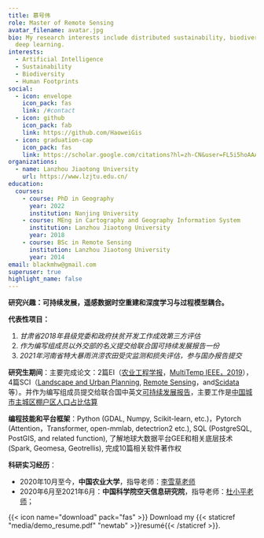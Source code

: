 ```yaml
---
title: 慕号伟
role: Master of Remote Sensing
avatar_filename: avatar.jpg
bio: My research interests include distributed sustainability, biodiversity and
  deep learning.
interests:
  - Artificial Intelligence
  - Sustainability
  - Biodiversity
  - Human Footprints
social:
  - icon: envelope
    icon_pack: fas
    link: /#contact
  - icon: github
    icon_pack: fab
    link: https://github.com/HaoweiGis
  - icon: graduation-cap
    icon_pack: fas
    link: https://scholar.google.com/citations?hl=zh-CN&user=FL5i5hoAAAAJ
organizations:
  - name: Lanzhou Jiaotong University
    url: https://www.lzjtu.edu.cn/
education:
  courses:
    - course: PhD in Geography
      year: 2022
      institution: Nanjing University
    - course: MEng in Cartography and Geography Information System
      institution: Lanzhou Jiaotong University
      year: 2018
    - course: BSc in Remote Sensing
      institution: Lanzhou Jiaotong University
      year: 2014
email: blackmhw@gmail.com
superuser: true
highlight_name: false
---
```

**研究兴趣：可持续发展，遥感数据时空重建和深度学习与过程模型耦合。**

**代表性项目：**

1. *甘肃省2018年县级党委和政府扶贫开发工作成效第三方评估*
2. *作为编写组成员以外交部的名义提交给联合国可持续发展报告一份*
3. *2021年河南省特大暴雨洪涝农田受灾监测和损失评估，参与国办报告提交*

**研究生期间**：主要完成论文：2篇EI（[农业工程学报](https://www.3slab.com/publication/%E5%9F%BA%E4%BA%8E%E5%8D%B7%E7%A7%AF%E7%A5%9E%E7%BB%8F%E7%BD%91%E7%BB%9C%E7%9A%84%E4%B8%AD%E5%9B%BD%E5%8C%97%E6%96%B9%E5%86%AC%E5%B0%8F%E9%BA%A6%E9%81%A5%E6%84%9F%E4%BC%B0%E4%BA%A7/)，[MultiTemp IEEE，2019](https://www.3slab.com/publication/winter-wheat-yield-estimation-from-multitemporal-remote-sensing-images-based-on-convolutional-neural-networks/)），4篇SCI（[Landscape and Urban Planning](https://www.sciencedirect.com/science/article/abs/pii/S0169204621002681), [Remote Sensing](https://www.mdpi.com/2072-4292/13/9/1849)，[](https://www.3slab.com/publication/evaluating-urban-community-sustainability-by-integrating-housing-ecosystem-services-and-landscape-configuration/)and[Scidata](https://www.nature.com/articles/s41597-022-01284-8)等）。并作为编写组成员提交给联合国中英文[可持续发展报告](https://www.fmprc.gov.cn/web/ziliao_674904/zt_674979/dnzt_674981/qtzt/2030kcxfzyc_686343/P020200927634068540177.pdf)，主要工作是[中国城市主城区棚户区人口占比估算](https://www.3slab.com/project/example/)

**编程技能和平台框架**：Python (GDAL, Numpy, Scikit-learn, etc.)，Pytorch (Attention，Transformer, open-mmlab, detectrion2 etc.), SQL (PostgreSQL, PostGIS, and related function), 了解地球大数据平台GEE和相关底层技术 (Spark, Geomesa, Geotrellis), 完成10篇相关软件著作权

**科研实习经历**：

* 2020年10月至今，**中国农业大学**，指导老师：[李雪草老师](https://clst.cau.edu.cn/art/2020/10/29/art_31196_714203.html)
* 2020年6月至2021年6月：**中国科学院空天信息研究院**，指导老师：[杜小平老师](http://www.digitalearthlab.com.cn/kydw/fyjy/201912/t20191208_529634.html)；

{{< icon name="download" pack="fas" >}} Download my {{< staticref "media/demo_resume.pdf" "newtab" >}}resumé{{< /staticref >}}.